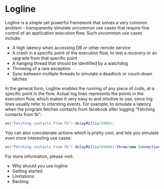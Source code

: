 # Logline

Logline is a simple yet powerful framework that solves a very common problem - transparently simulate uncommon use cases that require fine control of an application execution flow. Such uncommon use cases include:

* A high latency when accessing DB or other remote service 
* A crash in a specific point of the execution flow, to test a recovery or an upgrade from that specific point
* A hanging thread that should be identified by a watchdog
* Throwing of a rare exception
* Sync between multiple threads to simulate a deadlock or count-down latches

In the general form, Logline enables the running of any piece of code, at a specific point in the flow.
Actual log lines represents the points in the execution flow, which makes it very easy to and intuitive to use, since log lines usually refer to intersting events.
For example, to simulate a latency when the program fetches contacts from facebook after logging "Fetching contacts from fb":

```java
on("Fetching contacts from fb").delayMillis(5000);
```
	
You can also concatenate actions which is pretty cool, and lets you simulate even more interesting use cases:

```java
on("Fetching contacts from fb").delayMillis(60000).throw(new ConnectionTimeoutException());
```

	
For more information, please visit:
* Why should you use logline 
* Getting started
* Limitations 
* Backlog
